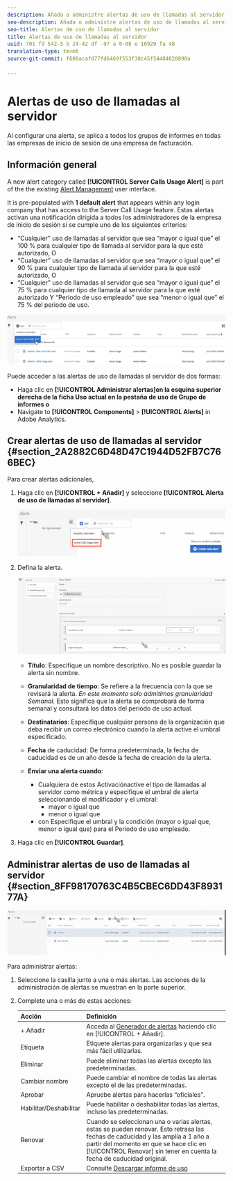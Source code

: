 ```yaml
---
description: Añada o administre alertas de uso de llamadas al servidor. Al configurar una alerta, se aplica a todos los grupos de informes en todas las empresas de inicio de sesión de una empresa de facturación.
seo-description: Añada o administre alertas de uso de llamadas al servidor. Al configurar una alerta, se aplica a todos los grupos de informes en todas las empresas de inicio de sesión de una empresa de facturación.
seo-title: Alertas de uso de llamadas al servidor
title: Alertas de uso de llamadas al servidor
uuid: 701 fd 542-5 b 24-42 df -97 a 0-08 e 10929 fa 48
translation-type: tm+mt
source-git-commit: f608acafd77fd6469f553f30c45f54484028890a

---
```



# Alertas de uso de llamadas al servidor

Al configurar una alerta, se aplica a todos los grupos de informes en todas las empresas de inicio de sesión de una empresa de facturación.

## Información general

A new alert category called **[!UICONTROL Server Calls Usage Alert]** is part of the the existing [Alert Management](https://marketing.adobe.com/resources/help/en_US/analytics/analysis-workspace/intellligent_alerts.html) user interface.

It is pre-populated with **1 default alert** that appears within any login company that has access to the Server Call Usage feature. Estas alertas activan una notificación dirigida a todos los administradores de la empresa de inicio de sesión si se cumple uno de los siguientes criterios:

* “Cualquier” uso de llamadas al servidor que sea “mayor o igual que” el 100 % para cualquier tipo de llamada al servidor para la que esté autorizado, O
* “Cualquier” uso de llamadas al servidor que sea “mayor o igual que” el 90 % para cualquier tipo de llamada al servidor para la que esté autorizado, O
* “Cualquier” uso de llamadas al servidor que sea “mayor o igual que” el 75 % para cualquier tipo de llamada al servidor para la que esté autorizado Y “Periodo de uso empleado” que sea “menor o igual que” el 75 % del periodo de uso.

![](assets/alerts.png)

Puede acceder a las alertas de uso de llamadas al servidor de dos formas:

* Haga clic en **[!UICONTROL Administrar alertas]en la esquina superior derecha de la ficha Uso actual en la pestaña de uso de Grupo de informes o**
* Navigate to **[!UICONTROL Components]** &gt; **[!UICONTROL Alerts]** in Adobe Analytics.

## Crear alertas de uso de llamadas al servidor {#section_2A2882C6D48D47C1944D52FB7C766BEC}

Para crear alertas adicionales,

1. Haga clic en **[!UICONTROL + Añadir]** y seleccione **[!UICONTROL Alerta de uso de llamadas al servidor]**.

   ![](assets/server_call_alert.png)

1. Defina la alerta.

   ![](assets/sc_alert.png)

   * **Título**: Especifique un nombre descriptivo. No es posible guardar la alerta sin nombre.
   * **Granularidad de tiempo**: Se refiere a la frecuencia con la que se revisará la alerta. *En este momento solo admitimos granularidad Semanal.* Esto significa que la alerta se comprobará de forma semanal y consultará los datos del periodo de uso actual.
   * **Destinatarios**: Especifique cualquier persona de la organización que deba recibir un correo electrónico cuando la alerta active el umbral especificado.
   * **Fecha** de caducidad: De forma predeterminada, la fecha de caducidad es de un año desde la fecha de creación de la alerta.
   * **Enviar una alerta cuando**:

      * Cualquiera de estos Activaciónactive
el tipo de llamadas al servidor como métrica y especifique el umbral de alerta seleccionando el modificador y el umbral:
         * mayor o igual que
         * menor o igual que
      * con
Especifique el umbral y la condición (mayor o igual que, menor o igual que) para el Periodo de uso empleado.

1. Haga clic en **[!UICONTROL Guardar]**.

## Administrar alertas de uso de llamadas al servidor {#section_8FF98170763C4B5CBEC6DD43F893177A}

![](assets/alert_mgmt.png)

Para administrar alertas:

1. Seleccione la casilla junto a una o más alertas. Las acciones de la administración de alertas se muestran en la parte superior.
1. Complete una o más de estas acciones:

   | Acción | Definición |
   |--- |--- |
   | + Añadir | Acceda al [Generador de alertas](../../admin/c-server-call-usage/scu-alerts.md) haciendo clic en [!UICONTROL + Añadir]. |
   | Etiqueta | Etiquete alertas para organizarlas y que sea más fácil utilizarlas. |
   | Eliminar | Puede eliminar todas las alertas excepto las predeterminadas. |
   | Cambiar nombre | Puede cambiar el nombre de todas las alertas excepto el de las predeterminadas. |
   | Aprobar | Apruebe alertas para hacerlas “oficiales”. |
   | Habilitar/Deshabilitar | Puede habilitar o deshabilitar todas las alertas, incluso las predeterminadas. |
   | Renovar | Cuando se seleccionan una o varias alertas, estas se pueden renovar. Esto retrasa las fechas de caducidad y las amplía a 1 año a partir del momento en que se hace clic en [!UICONTROL Renovar] sin tener en cuenta la fecha de caducidad original. |
   | Exportar a CSV | Consulte [Descargar informe de uso](../../admin/c-server-call-usage/report-suite-usage.md) |

